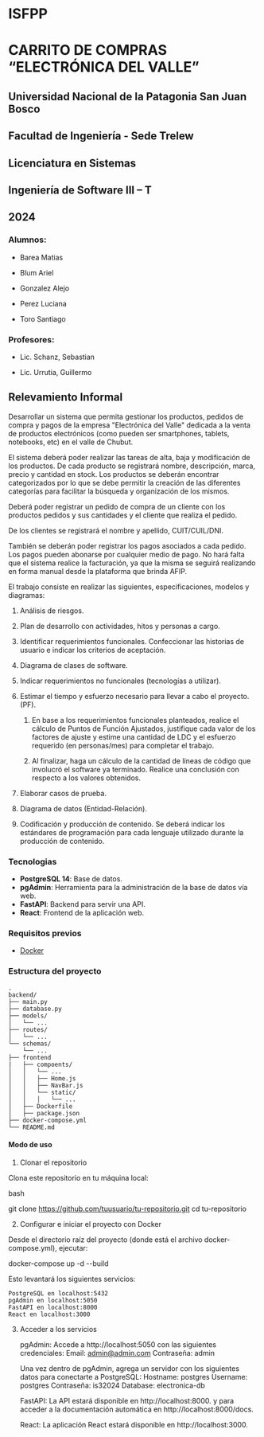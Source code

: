 # ISFPP

  

# CARRITO DE COMPRAS “ELECTRÓNICA DEL VALLE”

  

## Universidad Nacional de la Patagonia San Juan Bosco

## Facultad de Ingeniería - Sede Trelew

## Licenciatura en Sistemas

## Ingeniería de Software III – T

  

## 2024

  

### Alumnos:

* Barea Matias

* Blum Ariel

* Gonzalez Alejo

* Perez Luciana

* Toro Santiago

  

### Profesores:

* Lic. Schanz, Sebastian

* Lic. Urrutia, Guillermo


## Relevamiento Informal

Desarrollar un sistema que permita gestionar los productos, pedidos de compra y  pagos de la empresa "Electrónica del Valle" dedicada a la venta de productos electrónicos (como pueden ser smartphones, tablets, notebooks, etc) en el valle de Chubut.

El sistema deberá poder realizar las tareas de alta, baja y modificación de los productos. De cada producto se registrará nombre, descripción, marca, precio y cantidad en stock. Los productos se deberán encontrar categorizados por lo que se debe permitir la creación de las diferentes categorías para facilitar la búsqueda y organización de los mismos.

Deberá poder registrar un pedido de compra de un cliente con los productos pedidos y sus cantidades y el cliente que realiza el pedido.

De los clientes se registrará el nombre y apellido, CUIT/CUIL/DNI.

También se deberán poder registrar los pagos asociados a cada pedido. Los pagos pueden abonarse por cualquier medio de pago. No hará falta que el sistema realice la facturación, ya que la misma se seguirá realizando en forma manual desde la plataforma que brinda AFIP.

El trabajo consiste en realizar las siguientes, especificaciones, modelos y diagramas:

1.  Análisis de riesgos.
    
2.  Plan de desarrollo con actividades, hitos y personas a cargo.
    
3.  Identificar requerimientos funcionales. Confeccionar las historias de usuario e indicar los criterios de aceptación.
    
4.  Diagrama de clases de software.
    
5.  Indicar requerimientos no funcionales (tecnologías a utilizar).
    
6.  Estimar el tiempo y esfuerzo necesario para llevar a cabo el proyecto. (PF).
    

	1.  En base a los requerimientos funcionales planteados, realice el cálculo de Puntos de Función Ajustados, justifique cada valor de los factores de ajuste y estime una cantidad de LDC y el esfuerzo requerido (en personas/mes) para completar el trabajo.
    
	2.  Al finalizar, haga un cálculo de la cantidad de líneas de código que involucró el software ya terminado. Realice una conclusión con respecto a los valores obtenidos.
    

7.  Elaborar casos de prueba.
    
8.  Diagrama de datos (Entidad-Relación).
    
9.  Codificación y producción de contenido. Se deberá indicar los estándares de programación para cada lenguaje utilizado durante la producción de contenido.


### Tecnologias


- **PostgreSQL 14**: Base de datos.
- **pgAdmin**: Herramienta para la administración de la base de datos vía web.
- **FastAPI**: Backend para servir una API.
- **React**: Frontend de la aplicación web.

### Requisitos previos

- [Docker](https://www.docker.com/get-started)

### Estructura del proyecto

```plaintext
.
backend/
├── main.py
├── database.py            
├── models/
│   └── ... 
├── routes/
│   └── ...
└── schemas/
    └── ...   
├── frontend
|   ├── compoents/
│   │   └── ...
│   │   ├── Home.js 
│   │   ├── NavBar.js
│   │   └── static/
│   │   │   └── ...
│   ├── Dockerfile
│   ├── package.json
├── docker-compose.yml
└── README.md
```
#### Modo de uso 


1. Clonar el repositorio

Clona este repositorio en tu máquina local:

bash

git clone https://github.com/tuusuario/tu-repositorio.git
cd tu-repositorio

2. Configurar e iniciar el proyecto con Docker

Desde el directorio raíz del proyecto (donde está el archivo docker-compose.yml), ejecutar:

docker-compose up -d --build

Esto levantará los siguientes servicios:

    PostgreSQL en localhost:5432
    pgAdmin en localhost:5050
    FastAPI en localhost:8000
    React en localhost:3000

3. Acceder a los servicios

    pgAdmin: Accede a http://localhost:5050 con las siguientes credenciales:
        Email: admin@admin.com
        Contraseña: admin

    Una vez dentro de pgAdmin, agrega un servidor con los siguientes datos para conectarte a PostgreSQL:
        Hostname: postgres
        Username: postgres
        Contraseña: is32024
        Database: electronica-db

    FastAPI: La API estará disponible en http://localhost:8000.
	y para acceder a la documentación automática en http://localhost:8000/docs.

    React: La aplicación React estará disponible en http://localhost:3000.